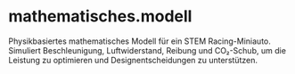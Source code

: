 # mathematisches.modell
Physikbasiertes mathematisches Modell für ein STEM Racing-Miniauto. Simuliert Beschleunigung, Luftwiderstand, Reibung und CO₂-Schub, um die Leistung zu optimieren und Designentscheidungen zu unterstützen.
